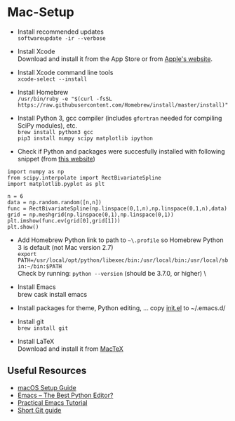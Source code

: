 # Mac-Setup

- Install recommended updates \
`softwareupdate -ir --verbose`

- Install Xcode \
Download and install it from the App Store or from [Apple's website](https://developer.apple.com/xcode/).
- Install Xcode command line tools \
`xcode-select --install`

- Install Homebrew \
`/usr/bin/ruby -e "$(curl -fsSL https://raw.githubusercontent.com/Homebrew/install/master/install)"`

- Install Python 3, gcc compiler (includes `gfortran` needed for compiling SciPy modules), etc. \
`brew install python3 gcc` \
`pip3 install numpy scipy matplotlib ipython`

- Check if Python and packages were succesfully installed with following snippet (from [this website](https://symbols.hotell.kau.se/2017/11/11/get_started_with_python/))
```
import numpy as np
from scipy.interpolate import RectBivariateSpline
import matplotlib.pyplot as plt

n = 6
data = np.random.random([n,n])
func = RectBivariateSpline(np.linspace(0,1,n),np.linspace(0,1,n),data)
grid = np.meshgrid(np.linspace(0,1),np.linspace(0,1))
plt.imshow(func.ev(grid[0],grid[1]))
plt.show()
```
- Add Homebrew Python link to path to `~\.profile` so Homebrew Python 3 is default (not Mac version 2.7) \
`export PATH=/usr/local/opt/python/libexec/bin:/usr/local/bin:/usr/local/sbin:~/bin:$PATH` \
Check by running: `python --version` (should be 3.7.0, or higher) \

- Install Emacs\
brew cask install emacs
- Install packages for theme, Python editing, ...
copy [init.el](/init.el) to ~/.emacs.d/

- Install git \
`brew install git`

- Install LaTeX \
Download and install it from [MacTeX](http://www.tug.org/mactex/)

## Useful Resources
- [macOS Setup Guide](http://sourabhbajaj.com/mac-setup/SystemPreferences/)
- [Emacs – The Best Python Editor?](https://realpython.com/emacs-the-best-python-editor/)
- [Practical Emacs Tutorial](http://ergoemacs.org/emacs/emacs.html)
- [Short Git guide](http://rogerdudler.github.io/git-guide/)

